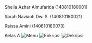 Sheila Azhar Almufarida (140810180001)


Sarah Navianti Dwi S. (140810180021)


Raissa Amini (140810180073)


Kelas A
![Menu](https://user-images.githubusercontent.com/47959466/94423422-d1c3ab00-01b2-11eb-82c8-2989e49262af.JPG)
![Enkripsi](https://user-images.githubusercontent.com/47959466/94423436-d5efc880-01b2-11eb-9eef-3973a0a8a8d6.JPG)
![Dekripsi](https://user-images.githubusercontent.com/47959466/94423448-da1be600-01b2-11eb-9b8e-11c6eb6d922b.JPG)